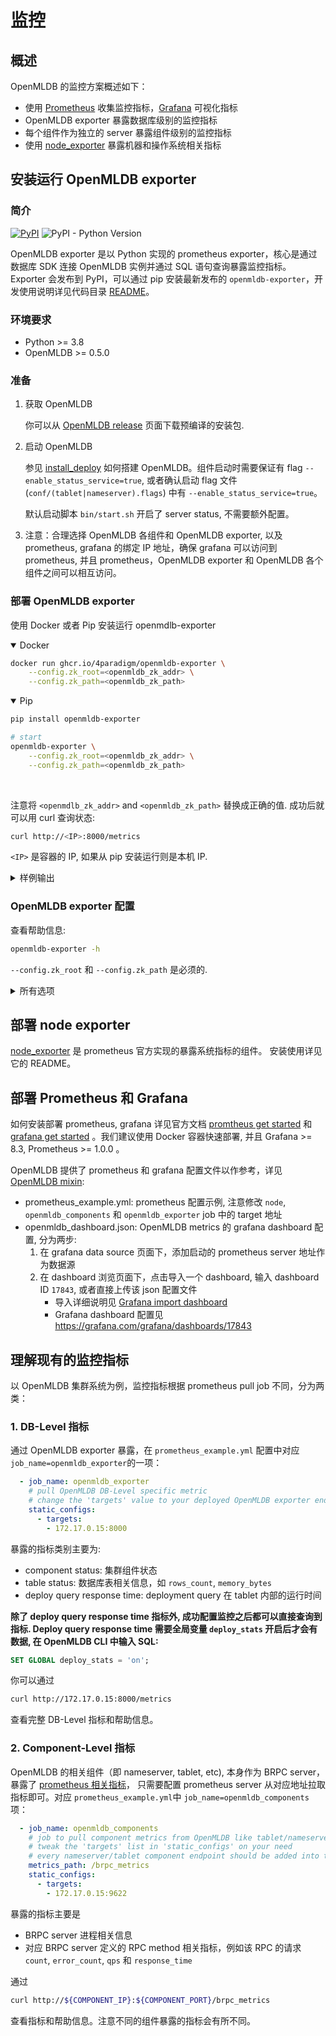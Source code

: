 # 监控

## 概述

OpenMLDB 的监控方案概述如下：

- 使用 [Prometheus](https://prometheus.io) 收集监控指标，[Grafana](https://grafana.com/oss/grafana/) 可视化指标
- OpenMLDB exporter 暴露数据库级别的监控指标
- 每个组件作为独立的 server 暴露组件级别的监控指标
- 使用 [node_exporter](https://github.com/prometheus/node_exporter) 暴露机器和操作系统相关指标

## 安装运行 OpenMLDB exporter

### 简介

[![PyPI](https://img.shields.io/pypi/v/openmldb-exporter?label=openmldb-exporter)](https://pypi.org/project/openmldb-exporter/)
![PyPI - Python Version](https://img.shields.io/pypi/pyversions/openmldb-exporter?style=flat-square)

OpenMLDB exporter 是以 Python 实现的 prometheus exporter，核心是通过数据库 SDK 连接 OpenMLDB 实例并通过 SQL 语句查询暴露监控指标。Exporter 会发布到 PyPI，可以通过 pip 安装最新发布的 `openmldb-exporter`，开发使用说明详见代码目录 [README](https://github.com/4paradigm/openmldb-exporter)。

### 环境要求

- Python >= 3.8
- OpenMLDB >= 0.5.0

### 准备

1. 获取 OpenMLDB

   你可以从 [OpenMLDB release](https://github.com/4paradigm/OpenMLDB/releases) 页面下载预编译的安装包.

2. 启动 OpenMLDB

   参见 [install_deploy](../deploy/install_deploy.md) 如何搭建 OpenMLDB。组件启动时需要保证有 flag `--enable_status_service=true`, 或者确认启动 flag 文件 (`conf/(tablet|nameserver).flags`) 中有 `--enable_status_service=true`。

   默认启动脚本 `bin/start.sh` 开启了 server status, 不需要额外配置。
   
3. 注意：合理选择 OpenMLDB 各组件和 OpenMLDB exporter, 以及 prometheus, grafana 的绑定 IP 地址，确保 grafana 可以访问到 prometheus, 并且 prometheus，OpenMLDB exporter 和 OpenMLDB 各个组件之间可以相互访问。

### 部署 OpenMLDB exporter

使用 Docker 或者 Pip 安装运行 openmdlb-exporter

<details open=true><summary>Docker</summary>

```sh
docker run ghcr.io/4paradigm/openmldb-exporter \
    --config.zk_root=<openmldb_zk_addr> \
    --config.zk_path=<openmldb_zk_path>
```

</details>

<details open=true><summary>Pip</summary>

```sh
pip install openmldb-exporter

# start
openmldb-exporter \
    --config.zk_root=<openmldb_zk_addr> \
    --config.zk_path=<openmldb_zk_path>
```
</details></br>

注意将 `<openmdlb_zk_addr>` and `<openmldb_zk_path>` 替换成正确的值. 成功后就可以用 curl 查询状态:

```sh
curl http://<IP>:8000/metrics
```
`<IP>` 是容器的 IP, 如果从 pip 安装运行则是本机 IP.

<details><summary>样例输出</summary>

```sh
# HELP openmldb_connected_seconds_total duration for a component conncted time in seconds                              
# TYPE openmldb_connected_seconds_total counter                                                                        
openmldb_connected_seconds_total{endpoint="172.17.0.15:9520",role="tablet"} 208834.70900011063                         
openmldb_connected_seconds_total{endpoint="172.17.0.15:9521",role="tablet"} 208834.70700001717                         
openmldb_connected_seconds_total{endpoint="172.17.0.15:9522",role="tablet"} 208834.71399998665                         
openmldb_connected_seconds_total{endpoint="172.17.0.15:9622",role="nameserver"} 208833.70000004768                     
openmldb_connected_seconds_total{endpoint="172.17.0.15:9623",role="nameserver"} 208831.70900011063                     
openmldb_connected_seconds_total{endpoint="172.17.0.15:9624",role="nameserver"} 208829.7230000496                      
# HELP openmldb_connected_seconds_created duration for a component conncted time in seconds                            
# TYPE openmldb_connected_seconds_created gauge                                                                        
openmldb_connected_seconds_created{endpoint="172.17.0.15:9520",role="tablet"} 1.6501813860467942e+09                   
openmldb_connected_seconds_created{endpoint="172.17.0.15:9521",role="tablet"} 1.6501813860495396e+09                   
openmldb_connected_seconds_created{endpoint="172.17.0.15:9522",role="tablet"} 1.650181386050323e+09                    
openmldb_connected_seconds_created{endpoint="172.17.0.15:9622",role="nameserver"} 1.6501813860512116e+09               
openmldb_connected_seconds_created{endpoint="172.17.0.15:9623",role="nameserver"} 1.650181386051238e+09                
openmldb_connected_seconds_created{endpoint="172.17.0.15:9624",role="nameserver"} 1.6501813860512598e+09               
```

</details>

### OpenMLDB exporter 配置

查看帮助信息:
```sh
openmldb-exporter -h
```
`--config.zk_root` 和 `--config.zk_path` 是必须的.

<details><summary>所有选项</summary>

```
usage: openmldb-exporter [-h] [--log.level LOG.LEVEL] [--web.listen-address WEB.LISTEN_ADDRESS]
                        [--web.telemetry-path WEB.TELEMETRY_PATH] [--config.zk_root CONFIG.ZK_ROOT]
                        [--config.zk_path CONFIG.ZK_PATH] [--config.interval CONFIG.INTERVAL]

OpenMLDB exporter

optional arguments:
 -h, --help            show this help message and exit
 --log.level LOG.LEVEL
                       config log level, default WARN
 --web.listen-address WEB.LISTEN_ADDRESS
                       process listen port, default 8000
 --web.telemetry-path WEB.TELEMETRY_PATH
                       Path under which to expose metrics, default metrics
 --config.zk_root CONFIG.ZK_ROOT
                       endpoint to zookeeper, default 127.0.0.1:6181
 --config.zk_path CONFIG.ZK_PATH
                       root path in zookeeper for OpenMLDB, default /
 --config.interval CONFIG.INTERVAL
                       interval in seconds to pull metrics periodically, default 30.0
```

</details>


## 部署 node exporter

[node_exporter](https://github.com/prometheus/node_exporter) 是 prometheus 官方实现的暴露系统指标的组件。 安装使用详见它的 README。


## 部署 Prometheus 和 Grafana

如何安装部署 prometheus, grafana 详见官方文档 [promtheus get started](https://prometheus.io/docs/prometheus/latest/getting_started/) 和 [grafana get started](https://grafana.com/docs/grafana/latest/getting-started/getting-started-prometheus/) 。我们建议使用 Docker 容器快速部署, 并且 Grafana >= 8.3, Prometheus >= 1.0.0 。

OpenMLDB 提供了 prometheus 和 grafana 配置文件以作参考，详见 [OpenMLDB mixin](https://github.com/4paradigm/openmldb-exporter/tree/main/openmldb_mixin):

- prometheus_example.yml: prometheus 配置示例, 注意修改 `node`, `openmldb_components` 和 `openmldb_exporter` job 中的 target 地址
- openmldb_dashboard.json: OpenMLDB metrics 的 grafana dashboard 配置, 分为两步:
   1. 在 grafana data source 页面下，添加启动的 prometheus server 地址作为数据源
   2. 在 dashboard 浏览页面下，点击导入一个 dashboard, 输入 dashboard ID `17843`, 或者直接上传该 json 配置文件
      - 导入详细说明见 [Grafana import dashboard](https://grafana.com/docs/grafana/latest/dashboards/manage-dashboards/#import-a-dashboard)
      - Grafana dashboard 配置见 https://grafana.com/grafana/dashboards/17843

## 理解现有的监控指标

以 OpenMLDB 集群系统为例，监控指标根据 prometheus pull job 不同，分为两类：

### 1. DB-Level 指标

通过 OpenMLDB exporter 暴露，在 `prometheus_example.yml` 配置中对应 `job_name=openmldb_exporter`的一项：

   ```yaml
     - job_name: openmldb_exporter
       # pull OpenMLDB DB-Level specific metric
       # change the 'targets' value to your deployed OpenMLDB exporter endpoint
       static_configs:
         - targets:
           - 172.17.0.15:8000
   ```

   暴露的指标类别主要为:

   - component status: 集群组件状态
   - table status: 数据库表相关信息，如 `rows_count`, `memory_bytes`
   - deploy query response time: deployment query 在 tablet 内部的运行时间

   **除了 deploy query response time 指标外, 成功配置监控之后都可以直接查询到指标. Deploy query response time 需要全局变量 `deploy_stats` 开启后才会有数据, 在 OpenMLDB CLI 中输入 SQL:**

   ```sql
   SET GLOBAL deploy_stats = 'on';
   ```

   你可以通过

   ```bash
   curl http://172.17.0.15:8000/metrics
   ```

   查看完整 DB-Level 指标和帮助信息。

### 2. Component-Level 指标

OpenMLDB 的相关组件（即 nameserver, tablet, etc), 本身作为 BRPC server，暴露了 [prometheus 相关指标](https://github.com/apache/incubator-brpc/blob/master/docs/en/bvar.md#export-to-prometheus)， 只需要配置 prometheus server 从对应地址拉取指标即可。对应 `prometheus_example.yml`中 `job_name=openmldb_components` 项：

   ```yaml
     - job_name: openmldb_components
       # job to pull component metrics from OpenMLDB like tablet/nameserver
       # tweak the 'targets' list in 'static_configs' on your need
       # every nameserver/tablet component endpoint should be added into targets
       metrics_path: /brpc_metrics
       static_configs:
         - targets:
           - 172.17.0.15:9622
   ```

   暴露的指标主要是

   - BRPC server 进程相关信息
   - 对应 BRPC server 定义的 RPC method 相关指标，例如该 RPC 的请求 `count`, `error_count`, `qps` 和 `response_time`

   通过

   ```bash
   curl http://${COMPONENT_IP}:${COMPONENT_PORT}/brpc_metrics
   ```

   查看指标和帮助信息。注意不同的组件暴露的指标会有所不同。
